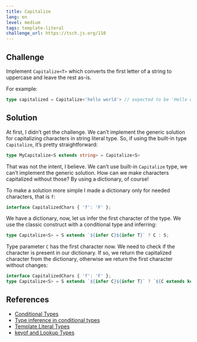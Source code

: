 ```yaml
---
title: Capitalize
lang: en
level: medium
tags: template-literal
challenge_url: https://tsch.js.org/110
---
```


## Challenge

Implement `Capitalize<T>` which converts the first letter of a string to uppercase and leave the rest as-is.

For example:

```ts
type capitalized = Capitalize<'hello world'> // expected to be 'Hello world'
```

## Solution

At first, I didn’t get the challenge.
We can’t implement the generic solution for capitalizing characters in string literal type.
So, if using the built-in type `Capitalize`, it’s pretty straightforward:

```ts
type MyCapitalize<S extends string> = Capitalize<S>
```

That was not the intent, I believe.
We can’t use built-in `Capitalize` type, we can’t implement the generic solution.
How can we make characters capitalized without those?
By using a dictionary, of course!

To make a solution more simple I made a dictionary only for needed characters, that is `f`:

```ts
interface CapitalizedChars { 'f': 'F' };
```

We have a dictionary, now, let us infer the first character of the type.
We use the classic construct with a conditional type and inferring:

```ts
type Capitalize<S> = S extends `${infer C}${infer T}` ? C : S;
```

Type parameter `C` has the first character now.
We need to check if the character is present in our dictionary.
If so, we return the capitalized character from the dictionary, otherwise we return the first character without changes:

```ts
interface CapitalizedChars { 'f': 'F' };
type Capitalize<S> = S extends `${infer C}${infer T}` ? `${C extends keyof CapitalizedChars ? CapitalizedChars[C] : C}${T}` : S;
```

## References

- [Conditional Types](https://www.typescriptlang.org/docs/handbook/advanced-types.html#conditional-types)
- [Type inference in conditional types](https://www.typescriptlang.org/docs/handbook/advanced-types.html#type-inference-in-conditional-types)
- [Template Literal Types](https://www.typescriptlang.org/docs/handbook/release-notes/typescript-4-1.html#template-literal-types)
- [keyof and Lookup Types](https://www.typescriptlang.org/docs/handbook/release-notes/typescript-2-1.html#keyof-and-lookup-types)
